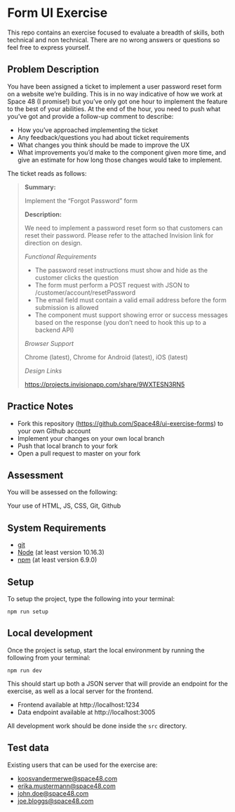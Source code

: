 # Form UI Exercise

This repo contains an exercise focused to evaluate a breadth of skills, both technical and non technical. There are no wrong answers or questions so feel free to express yourself.

## Problem Description
You have been assigned a ticket to implement a user password reset form on a website we’re building. This is in no way indicative of how we work at Space 48 (I promise!) but you’ve only got one hour to implement the feature to the best of your abilities. At the end of the hour, you need to push what you’ve got and provide a follow-up comment to describe:

- How you’ve approached implementing the ticket
- Any feedback/questions you had about ticket requirements
- What changes you think should be made to improve the UX
- What improvements you’d make to the component given more time, and give an estimate for how long those changes would take to implement.

The ticket reads as follows:

> __Summary:__ 
>
> Implement the “Forgot Password” form
>
> __Description:__
>
> We need to implement a password reset form so that customers can reset their password. Please refer to the attached Invision link for direction on design.
>
> _Functional Requirements_
>
> - The password reset instructions must show and hide as the customer clicks the question
> - The form must perform a POST request with JSON to /customer/account/resetPassword
> - The email field must contain a valid email address before the form submission is allowed
> - The component must support showing error or success messages based on the response (you don’t need to hook this up to a backend API)
> 
> _Browser Support_
>
> Chrome (latest), Chrome for Android (latest), iOS (latest)
>
> _Design Links_
>
> https://projects.invisionapp.com/share/9WXTESN3RN5

## Practice Notes
- Fork this repository (https://github.com/Space48/ui-exercise-forms) to your own Github account
- Implement your changes on your own local branch
- Push that local branch to your fork
- Open a pull request to master on your fork

## Assessment
You will be assessed on the following:

Your use of HTML, JS, CSS, Git, Github

## System Requirements
- [git](https://git-scm.com/)
- [Node](https://nodejs.org/) (at least version 10.16.3)
- [npm](https://www.npmjs.com/) (at least version 6.9.0)

## Setup
To setup the project, type the following into your terminal: 
```
npm run setup
``` 

## Local development

Once the project is setup, start the local environment by running the following from your terminal:
```
npm run dev
```

This should start up both a JSON server that will provide an endpoint for the exercise, as well as a local server for the frontend.

- Frontend available at http://localhost:1234
- Data endpoint available at http://localhost:3005

All development work should be done inside the ```src``` directory.

## Test data

Existing users that can be used for the exercise are:
- koosvandermerwe@space48.com
- erika.mustermann@space48.com
- john.doe@space48.com
- joe.bloggs@space48.com